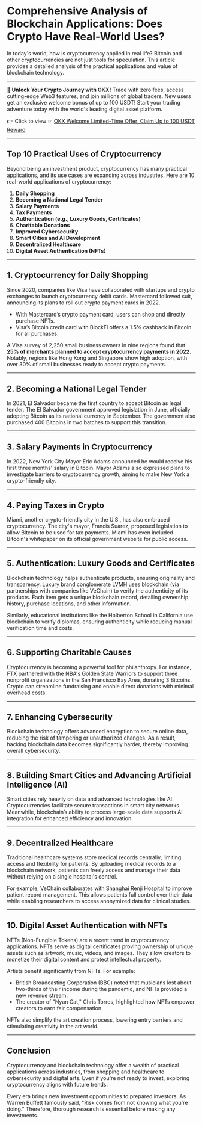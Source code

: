 # Comprehensive Analysis of Blockchain Applications: Does Crypto Have Real-World Uses?

In today's world, how is cryptocurrency applied in real life? Bitcoin and other cryptocurrencies are not just tools for speculation. This article provides a detailed analysis of the practical applications and value of blockchain technology.

---

🚀 **Unlock Your Crypto Journey with OKX!** Trade with zero fees, access cutting-edge Web3 features, and join millions of global traders. New users get an exclusive welcome bonus of up to 100 USDT! Start your trading adventure today with the world's leading digital asset platform.

👉 Click to view ☞ [OKX Welcome Limited-Time Offer, Claim Up to 100 USDT Reward](https://bit.ly/OKXe)

---

## Top 10 Practical Uses of Cryptocurrency

Beyond being an investment product, cryptocurrency has many practical applications, and its use cases are expanding across industries. Here are 10 real-world applications of cryptocurrency:

1. **Daily Shopping**  
2. **Becoming a National Legal Tender**  
3. **Salary Payments**  
4. **Tax Payments**  
5. **Authentication (e.g., Luxury Goods, Certificates)**  
6. **Charitable Donations**  
7. **Improved Cybersecurity**  
8. **Smart Cities and AI Development**  
9. **Decentralized Healthcare**  
10. **Digital Asset Authentication (NFTs)**  

---

## 1. Cryptocurrency for Daily Shopping

Since 2020, companies like Visa have collaborated with startups and crypto exchanges to launch cryptocurrency debit cards. Mastercard followed suit, announcing its plans to roll out crypto payment cards in 2022. 

- With Mastercard’s crypto payment card, users can shop and directly purchase NFTs.
- Visa’s Bitcoin credit card with BlockFi offers a 1.5% cashback in Bitcoin for all purchases.

A Visa survey of 2,250 small business owners in nine regions found that **25% of merchants planned to accept cryptocurrency payments in 2022**. Notably, regions like Hong Kong and Singapore show high adoption, with over 30% of small businesses ready to accept crypto payments.

---

## 2. Becoming a National Legal Tender

In 2021, El Salvador became the first country to accept Bitcoin as legal tender. The El Salvador government approved legislation in June, officially adopting Bitcoin as its national currency in September. The government also purchased 400 Bitcoins in two batches to support this transition.

---

## 3. Salary Payments in Cryptocurrency

In 2022, New York City Mayor Eric Adams announced he would receive his first three months' salary in Bitcoin. Mayor Adams also expressed plans to investigate barriers to cryptocurrency growth, aiming to make New York a crypto-friendly city.

---

## 4. Paying Taxes in Crypto

Miami, another crypto-friendly city in the U.S., has also embraced cryptocurrency. The city's mayor, Francis Suarez, proposed legislation to allow Bitcoin to be used for tax payments. Miami has even included Bitcoin's whitepaper on its official government website for public access.

---

## 5. Authentication: Luxury Goods and Certificates

Blockchain technology helps authenticate products, ensuring originality and transparency. Luxury brand conglomerate LVMH uses blockchain (via partnerships with companies like VeChain) to verify the authenticity of its products. Each item gets a unique blockchain record, detailing ownership history, purchase locations, and other information.

Similarly, educational institutions like the Holberton School in California use blockchain to verify diplomas, ensuring authenticity while reducing manual verification time and costs.

---

## 6. Supporting Charitable Causes

Cryptocurrency is becoming a powerful tool for philanthropy. For instance, FTX partnered with the NBA's Golden State Warriors to support three nonprofit organizations in the San Francisco Bay Area, donating 3 Bitcoins. Crypto can streamline fundraising and enable direct donations with minimal overhead costs.

---

## 7. Enhancing Cybersecurity

Blockchain technology offers advanced encryption to secure online data, reducing the risk of tampering or unauthorized changes. As a result, hacking blockchain data becomes significantly harder, thereby improving overall cybersecurity.

---

## 8. Building Smart Cities and Advancing Artificial Intelligence (AI)

Smart cities rely heavily on data and advanced technologies like AI. Cryptocurrencies facilitate secure transactions in smart city networks. Meanwhile, blockchain’s ability to process large-scale data supports AI integration for enhanced efficiency and innovation.

---

## 9. Decentralized Healthcare

Traditional healthcare systems store medical records centrally, limiting access and flexibility for patients. By uploading medical records to a blockchain network, patients can freely access and manage their data without relying on a single hospital's control.

For example, VeChain collaborates with Shanghai Renji Hospital to improve patient record management. This allows patients full control over their data while enabling researchers to access anonymized data for clinical studies.

---

## 10. Digital Asset Authentication with NFTs

NFTs (Non-Fungible Tokens) are a recent trend in cryptocurrency applications. NFTs serve as digital certificates proving ownership of unique assets such as artwork, music, videos, and images. They allow creators to monetize their digital content and protect intellectual property.

Artists benefit significantly from NFTs. For example:
- British Broadcasting Corporation (BBC) noted that musicians lost about two-thirds of their income during the pandemic, and NFTs provided a new revenue stream.  
- The creator of "Nyan Cat," Chris Torres, highlighted how NFTs empower creators to earn fair compensation.

NFTs also simplify the art creation process, lowering entry barriers and stimulating creativity in the art world.

---

## Conclusion

Cryptocurrency and blockchain technology offer a wealth of practical applications across industries, from shopping and healthcare to cybersecurity and digital arts. Even if you're not ready to invest, exploring cryptocurrency aligns with future trends.

Every era brings new investment opportunities to prepared investors. As Warren Buffett famously said, "Risk comes from not knowing what you're doing." Therefore, thorough research is essential before making any investments.

